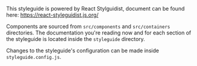 This styleguide is powered by React Stylguidist, document can be found
here: https://react-styleguidist.js.org/

Components are sourced from `src/components` and `src/containers`
directories. The documentation you're reading now and for each section
of the styleguide is located inside the `styleguide` directory.

Changes to the styleguide's configuration can be made inside
`styleguide.config.js`.
